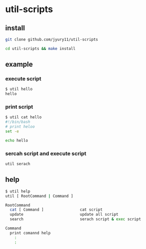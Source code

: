 # util-scripts

## install

```bash
git clone github.com/jyury11/util-scripts

cd util-scripts && make install
```

## example

### execute script

```bash
$ util hello
hello
```

### print script

```bash
$ util cat hello
#!/bin/bash
# print heloo
set -e

echo hello
```

### sercah script and execute script

```bash
util serach
```

## help

```bash
$ util help
util [ RootCommand | Command ]

RootCommand
  cat [ Command ]                cat script
  update                         update all script
  search                         serach script & exec script

Command
  print comannd help
    :
    :
```
